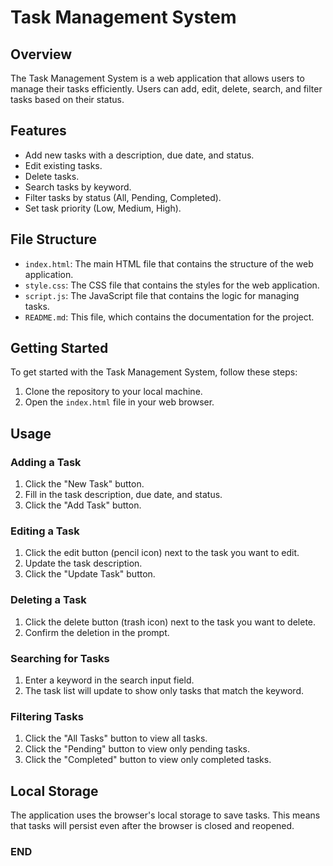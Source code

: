 # Task Management System

## Overview
The Task Management System is a web application that allows users to manage their tasks efficiently. Users can add, edit, delete, search, and filter tasks based on their status.

## Features
- Add new tasks with a description, due date, and status.
- Edit existing tasks.
- Delete tasks.
- Search tasks by keyword.
- Filter tasks by status (All, Pending, Completed).
- Set task priority (Low, Medium, High).

## File Structure
- `index.html`: The main HTML file that contains the structure of the web application.
- `style.css`: The CSS file that contains the styles for the web application.
- `script.js`: The JavaScript file that contains the logic for managing tasks.
- `README.md`: This file, which contains the documentation for the project.

## Getting Started
To get started with the Task Management System, follow these steps:

1. Clone the repository to your local machine.
2. Open the `index.html` file in your web browser.

## Usage
### Adding a Task
1. Click the "New Task" button.
2. Fill in the task description, due date, and status.
3. Click the "Add Task" button.

### Editing a Task
1. Click the edit button (pencil icon) next to the task you want to edit.
2. Update the task description.
3. Click the "Update Task" button.

### Deleting a Task
1. Click the delete button (trash icon) next to the task you want to delete.
2. Confirm the deletion in the prompt.

### Searching for Tasks
1. Enter a keyword in the search input field.
2. The task list will update to show only tasks that match the keyword.

### Filtering Tasks
1. Click the "All Tasks" button to view all tasks.
2. Click the "Pending" button to view only pending tasks.
3. Click the "Completed" button to view only completed tasks.

## Local Storage
The application uses the browser's local storage to save tasks. This means that tasks will persist even after the browser is closed and reopened.

### END ###
